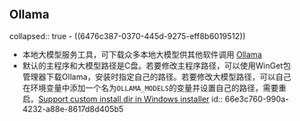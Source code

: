 ## Ollama
collapsed:: true
	- ((6476c387-0370-445d-9275-eff8b6019512))
- 本地大模型服务工具，可下载众多本地大模型供其他软件调用 [Ollama](https://ollama.com/)
- 默认的主程序和大模型路径是C盘。若要修改主程序路径，可以使用WinGet包管理器下载Ollama，安装时指定自己的路径。若要修改大模型路径，可以自己在环境变量中添加一个名为`OLLAMA_MODELS`的变量并设置自己的路径，需要重启。[Support custom install dir in Windows installer](https://github.com/ollama/ollama/issues/2776)
  id:: 66e3c760-990a-4232-a88e-8617d8d405b5